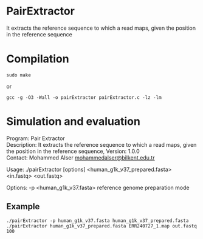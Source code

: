# PairExtractor
It extracts the reference sequence to which a read maps, given the position in the reference sequence

Compilation
===========
```
sudo make
```
or
```
gcc -g -O3 -Wall -o pairExtractor pairExtractor.c -lz -lm
```

Simulation and evaluation
===========
Program: Pair Extractor  
Description: It extracts the reference sequence to which a read maps, given the position in the reference sequence,
Version: 1.0.0  
Contact: Mohammed Alser <mohammedalser@bilkent.edu.tr>  

Usage: ./pairExtractor [options] <human_g1k_v37_prepared.fasta> <in.fastq> <out.fastq> <read length>  

Options: -p <human_g1k_v37.fasta>	reference genome preparation mode


Example
-------------------------
```
./pairExtractor -p human_g1k_v37.fasta human_g1k_v37_prepared.fasta
./pairExtractor human_g1k_v37_prepared.fasta ERR240727_1.map out.fastq 100  
```
